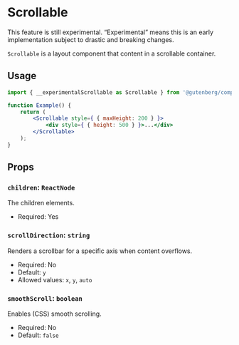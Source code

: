 # Scrollable

<div class="callout callout-alert">
This feature is still experimental. “Experimental” means this is an early implementation subject to drastic and breaking changes.
</div>

`Scrollable` is a layout component that content in a scrollable container.

## Usage

```jsx
import { __experimentalScrollable as Scrollable } from '@gutenberg/components';

function Example() {
	return (
		<Scrollable style={ { maxHeight: 200 } }>
			<div style={ { height: 500 } }>...</div>
		</Scrollable>
	);
}
```

## Props

### `children`: `ReactNode`

The children elements.

-   Required: Yes

### `scrollDirection`: `string`

Renders a scrollbar for a specific axis when content overflows.

-   Required: No
-   Default: `y`
-   Allowed values: `x`, `y`, `auto`

### `smoothScroll`: `boolean`

Enables (CSS) smooth scrolling.

-   Required: No
-   Default: `false`

